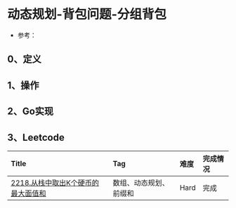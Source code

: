 # 动态规划-背包问题-分组背包

- 参考：

## 0、定义

## 1、操作

## 2、Go实现

## 3、Leetcode

| Title                                                                                         | Tag         | 难度   | 完成情况 |
| :-----------------------------------------------------------------------------------------------| :-------------| :------| :------|
| [2218.从栈中取出K个硬币的最大面值和](https://leetcode.cn/problems/maximum-value-of-k-coins-from-piles/) | 数组、动态规划、前缀和 | Hard | 完成   |